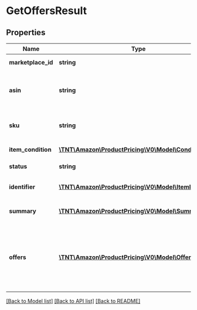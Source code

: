 # GetOffersResult

## Properties
Name | Type | Description | Notes
------------ | ------------- | ------------- | -------------
**marketplace_id** | **string** | A marketplace identifier. | 
**asin** | **string** | The Amazon Standard Identification Number (ASIN) of the item. | [optional] 
**sku** | **string** | The stock keeping unit (SKU) of the item. | [optional] 
**item_condition** | [**\TNT\Amazon\ProductPricing\V0\Model\ConditionType**](ConditionType.md) | The condition of the item. | 
**status** | **string** | The status of the operation. | 
**identifier** | [**\TNT\Amazon\ProductPricing\V0\Model\ItemIdentifier**](ItemIdentifier.md) | Metadata that identifies the item. | 
**summary** | [**\TNT\Amazon\ProductPricing\V0\Model\Summary**](Summary.md) | Pricing information about the item. | 
**offers** | [**\TNT\Amazon\ProductPricing\V0\Model\OfferDetailList**](OfferDetailList.md) | A list of offer details. The list is the same length as the TotalOfferCount in the Summary or 20, whichever is less. | 

[[Back to Model list]](../README.md#documentation-for-models) [[Back to API list]](../README.md#documentation-for-api-endpoints) [[Back to README]](../README.md)


